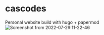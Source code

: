 # cascodes 

Personal website build with hugo + papermod
![Screenshot from 2022-07-29 11-22-46](https://user-images.githubusercontent.com/64489325/181728502-d7f903fd-1e86-4e0a-bc1c-f0d45be64601.png)
